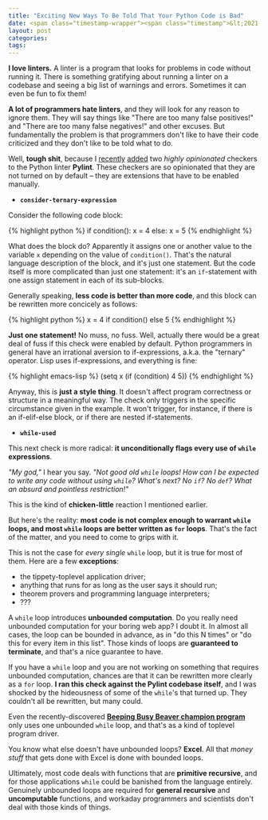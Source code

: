 ```yaml
---
title: "Exciting New Ways To Be Told That Your Python Code is Bad"
date: <span class="timestamp-wrapper"><span class="timestamp">&lt;2021-09-02 Thu&gt;</span></span>
layout: post
categories:
tags:
---
```

**I love linters.** A linter is a program that looks for problems in code without running it. There is something gratifying about running a linter on a codebase and seeing a big list of warnings and errors. Sometimes it can even be fun to fix them!

**A lot of programmers hate linters**, and they will look for any reason to ignore them. They will say things like "There are too many false positives!" and "There are too many false negatives!" and other excuses. But fundamentally the problem is that programmers don't like to have their code criticized and they don't like to be told what to do.

Well, **tough shit**, because I [recently](https://github.com/PyCQA/pylint/pull/4860) [added](https://github.com/PyCQA/pylint/pull/4871) two *highly opinionated* checkers to the Python linter **Pylint**. These checkers are so opinionated that they are not turned on by default &#x2013; they are extensions that have to be enabled manually.

-   **`consider-ternary-expression`**

Consider the following code block:

{% highlight python %}
if condition():
    x = 4
else:
    x = 5
{% endhighlight %}

What does the block do? Apparently it assigns one or another value to the variable `x` depending on the value of `condition()`. That's the natural language description of the block, and it's just one statement. But the code itself is more complicated than just one statement: it's an `if`-statement with one assign statement in each of its sub-blocks.

Generally speaking, **less code is better than more code**, and this block can be rewritten more concicely as follows:

{% highlight python %}
x = 4 if condition() else 5
{% endhighlight %}

**Just one statement!** No muss, no fuss. Well, actually there would be a great deal of fuss if this check were enabled by default. Python programmers in general have an irrational aversion to if-expressions, a.k.a. the "ternary" operator. Lisp uses if-expressions, and everything is fine:

{% highlight emacs-lisp %}
(setq x (if (condition) 4 5))
{% endhighlight %}

Anyway, this is **just a style thing**. It doesn't affect program correctness or structure in a meaningful way. The check only triggers in the specific circumstance given in the example. It won't trigger, for instance, if there is an if-elif-else block, or if there are nested if-statements.

-   **`while-used`**

This next check is more radical: **it unconditionally flags every use of `while` expressions**.

*"My god,"* I hear you say. *"Not good old `while` loops! How can I be expected to write any code without using `while`? What's next? No `if`? No `def`? What an absurd and pointless restriction!"*

This is the kind of **chicken-little** reaction I mentioned earlier.

But here's the reality: **most code is not complex enough to warrant `while` loops, and most `while` loops are better written as `for` loops**. That's the fact of the matter, and you need to come to grips with it.

This is not the case for *every single* `while` loop, but it is true for most of them. Here are a few **exceptions**:

-   the tippety-toplevel application driver;
-   anything that runs for as long as the user says it should run;
-   theorem provers and programming language interpreters;
-   ???

A `while` loop introduces **unbounded computation**. Do you really need unbounded computation for your boring web app? I doubt it. In almost all cases, the loop can be bounded in advance, as in "do this N times" or "do this for every item in this list". Those kinds of loops are **guaranteed to terminate**, and that's a nice guarantee to have.

If you have a `while` loop and you are not working on something that requires unbounded computation, chances are that it can be rewritten more clearly as a `for` loop. **I ran this check against the Pylint codebase itself**, and I was shocked by the hideousness of some of the `while`'s that turned up. They couldn't all be rewritten, but many could.

Even the recently-discovered **[Beeping Busy Beaver champion program](https://nickdrozd.github.io/2021/07/11/self-cleaning-turing-machine.html)** only uses one unbounded `while` loop, and that's as a kind of toplevel program driver.

You know what else doesn't have unbounded loops? **Excel**. All that *money stuff* that gets done with Excel is done with bounded loops.

Ultimately, most code deals with functions that are **primitive recursive**, and for those applications `while` could be banished from the language entirely. Genuinely unbounded loops are required for **general recursive** and **uncomputable** functions, and workaday programmers and scientists don't deal with those kinds of things.
